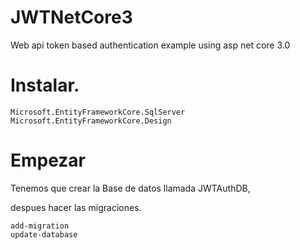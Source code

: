 # JWTNetCore3
Web api token based authentication example using asp net core 3.0

# Instalar.

 ```
Microsoft.EntityFrameworkCore.SqlServer
Microsoft.EntityFrameworkCore.Design

 ```

# Empezar

Tenemos que crear la Base de datos llamada JWTAuthDB,

despues hacer las migraciones.

  ```
 add-migration
 update-database
 ```
